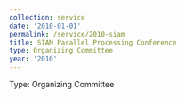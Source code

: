 ```yaml
---
collection: service
date: '2010-01-01'
permalink: /service/2010-siam
title: SIAM Parallel Processing Conference
type: Organizing Committee
year: '2010'
---
```


Type: Organizing Committee
